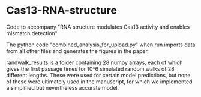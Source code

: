# Cas13-RNA-structure
Code to accompany "RNA structure modulates Cas13 activity and enables mismatch detection"

The python code "combined_analysis_for_upload.py" when run imports data from all other files and generates the figures in the paper. 

randwalk_results is a folder containing 28 numpy arrays, each of which gives the first passage times for 10^6 simulated random walks of 28 different lengths. These were used for certain model predictions, but none of these were ultimately used in the manuscript, for which we implemented a simplified but nevertheless accurate model.
